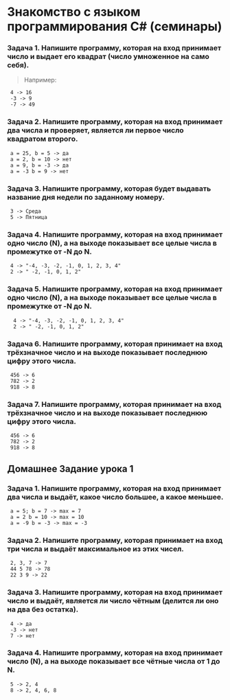 # Знакомство с языком программирования C# (семинары)

### Задача 1. Напишите программу, которая на вход принимает число и выдает его квадрат (число умноженное на само себя).
> Например:
 ```
  4 -> 16
  -3 -> 9
  -7 -> 49
 ```

### Задача 2. Напишите программу, которая на вход принимает два числа и проверяет, является ли первое число квадратом второго.
```
 a = 25, b = 5 -> да
 a = 2, b = 10 -> нет
 a = 9, b = -3 -> да
 a = -3 b = 9 -> нет
 ```

### Задача 3. Напишите программу, которая будет выдавать название дня недели по заданному номеру.
```
 3 -> Среда
 5 -> Пятница
 ```

### Задача 4. Напишите программу, которая на вход принимает одно число (N), а на выходе показывает все целые числа в промежутке от -N до N.
```
 4 -> "-4, -3, -2, -1, 0, 1, 2, 3, 4"
 2 -> " -2, -1, 0, 1, 2"
 ```

### Задача 5. Напишите программу, которая на вход принимает одно число (N), а на выходе показывает все целые числа в промежутке от -N до N.
```
  4 -> "-4, -3, -2, -1, 0, 1, 2, 3, 4"
  2 -> " -2, -1, 0, 1, 2"
  ```

### Задача 6. Напишите программу, которая принимает на вход трёхзначное число и на выходе показывает последнюю цифру этого числа.
```
 456 -> 6
 782 -> 2
 918 -> 8
 ```

### Задача 7. Напишите программу, которая принимает на вход трёхзначное число и на выходе показывает последнюю цифру этого числа.
```
 456 -> 6
 782 -> 2
 918 -> 8
 ```

## Домашнее Задание урока 1

### Задача 1. Напишите программу, которая на вход принимает два числа и выдаёт, какое число большее, а какое меньшее.
```
 a = 5; b = 7 -> max = 7
 a = 2 b = 10 -> max = 10
 a = -9 b = -3 -> max = -3
```
### Задача 2. Напишите программу, которая принимает на вход три числа и выдаёт максимальное из этих чисел.
```
 2, 3, 7 -> 7
 44 5 78 -> 78
 22 3 9 -> 22
```
### Задача 3. Напишите программу, которая на вход принимает число и выдаёт, является ли число чётным (делится ли оно на два без остатка).
```
 4 -> да
 -3 -> нет
 7 -> нет
 ```

### Задача 4. Напишите программу, которая на вход принимает число (N), а на выходе показывает все чётные числа от 1 до N.
```
 5 -> 2, 4
 8 -> 2, 4, 6, 8
 ```

